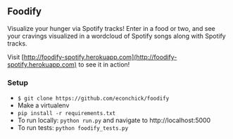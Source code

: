 ## Foodify

Visualize your hunger via Spotify tracks!  Enter in a food or two, and see your cravings visualized in a wordcloud of Spotify songs along with Spotify tracks.

Visit [http://foodify-spotify.herokuapp.com](http://foodify-spotify.herokuapp.com) to see it in action!

### Setup

* `$ git clone https://github.com/econchick/foodify`
* Make a virtualenv
* `pip install -r requirements.txt`
* To run locally: `python run.py` and navigate to http://localhost:5000
* To run tests: `python foodify_tests.py`
